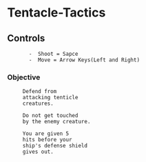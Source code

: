 # Tentacle-Tactics
##  Controls
           -  Shoot = Sapce
           -  Move = Arrow Keys(Left and Right)
           
           
        
### Objective
         Defend from
         attacking tenticle 
         creatures.
         
         Do not get touched
         by the enemy creature.
         
         You are given 5 
         hits before your 
         ship's defense shield
         gives out.
